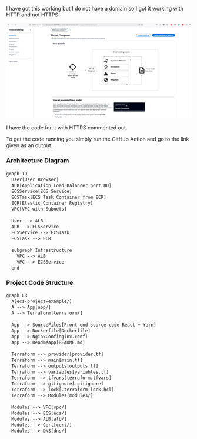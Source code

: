 I have got this working but I do not have a domain so I got it working with HTTP and not HTTPS:

![here](image.png)

I have the code for it with HTTPS commented out.

To get the code running you simply run the GitHub Action and go to the link given as an output.

### Architecture Diagram

```mermaid
graph TD
  User[User Browser]
  ALB[Application Load Balancer port 80]
  ECSService[ECS Service]
  ECSTask[ECS Task Container from ECR]
  ECR[Elastic Container Registry]
  VPC[VPC with Subnets]

  User --> ALB
  ALB --> ECSService
  ECSService --> ECSTask
  ECSTask --> ECR

  subgraph Infrastructure
    VPC --> ALB
    VPC --> ECSService
  end
```

### Project Code Structure

```mermaid
graph LR
  A[ecs-project-example/]
  A --> App[app/]
  A --> Terraform[terraform/]

  App --> SourceFiles[Front-end source code React + Yarn]
  App --> Dockerfile[Dockerfile]
  App --> NginxConf[nginx.conf]
  App --> ReadmeApp[README.md]

  Terraform --> provider[provider.tf]
  Terraform --> main[main.tf]
  Terraform --> outputs[outputs.tf]
  Terraform --> variables[variables.tf]
  Terraform --> tfvars[terraform.tfvars]
  Terraform --> gitignore[.gitignore]
  Terraform --> lock[.terraform.lock.hcl]
  Terraform --> Modules[modules/]

  Modules --> VPC[vpc/]
  Modules --> ECS[ecs/]
  Modules --> ALB[alb/]
  Modules --> Cert[cert/]
  Modules --> DNS[dns/]
```
